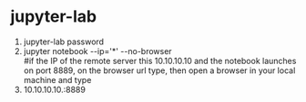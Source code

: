 # jupyter-lab

1. jupyter-lab password<br>
2. jupyter notebook --ip='*' --no-browser<br>
#if the IP of the remote server this 10.10.10.10 and the notebook launches on port 8889, on the browser url type, then open a browser in your local machine and type<br>
3. 10.10.10.10.:8889<br>
